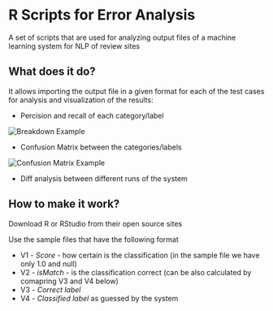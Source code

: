 R Scripts for Error Analysis 
=============================

A set of scripts that are used for analyzing output files of a machine learning system for NLP of review sites


What does it do?
--------------

It allows importing the output file in a given format for each of the test cases for analysis and visualization of the results:
* Percision and recall of each category/label

![Breakdown Example](https://raw.github.com/guyernest/ErroR-Analysis/master/ResultsBreakdown.png)
* Confusion Matrix between the categories/labels

![Confusion Matrix Example](https://raw.github.com/guyernest/ErroR-Analysis/master/ConfusionMatrix.png)
* Diff analysis between different runs of the system 

How to make it work?
--------------------

Download R or RStudio from their open source sites

Use the sample files that have the following format
* V1 - *Score* - how certain is the classification (in the sample file we have only 1.0 and null)
* V2 - *isMatch* - is the classification correct (can be also calculated by comapring V3 and V4 below)
* V3 - *Correct label*
* V4 - *Classified label* as guessed by the system


